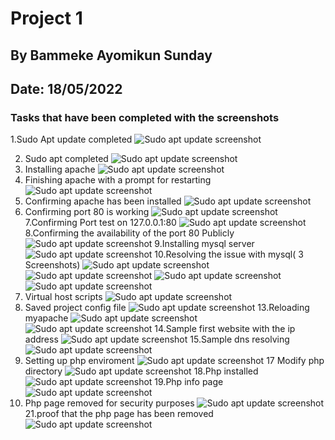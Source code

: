 # Project 1
## By Bammeke Ayomikun Sunday
## Date: 18/05/2022

### Tasks that have been completed with the screenshots 
1.Sudo Apt update completed 
![Sudo apt update screenshot](/images/Capture1sudoapt.PNG)

2. Sudo apt completed 
![Sudo apt update screenshot](/images/Capture2.PNG)
3. Installing apache 
![Sudo apt update screenshot](/images/Capture3.PNG)
4. Finishing apache with a prompt for restarting 
![Sudo apt update screenshot](/images/Capture4.PNG)
5. Confirming apache has been installed 
![Sudo apt update screenshot](/images/Capture5.PNG)
6. Confirming port 80 is working 
![Sudo apt update screenshot](/images/Capture6.PNG)
7.Confirming Port test on 127.0.0.1:80 
![Sudo apt update screenshot](/images/Capture7.PNG)
8.Confirming the availability of the port 80 Publicly 
![Sudo apt update screenshot](/images/Capture8.PNG)
9.Installing mysql server 
![Sudo apt update screenshot](/images/Capture8.PNG)
10.Resolving the issue with mysql( 3 Screenshots) 
![Sudo apt update screenshot](/images/Capture11.PNG)
![Sudo apt update screenshot](/images/Capture12.PNG)
![Sudo apt update screenshot](/images/Capture13.PNG)
![Sudo apt update screenshot](/images/Capture15.PNG)
11. Virtual host scripts 
![Sudo apt update screenshot](/images/Capture18.PNG)
12. Saved project config file 
![Sudo apt update screenshot](/images/Capture20.PNG)
13.Reloading  myapache 
![Sudo apt update screenshot](/images/Capture21.PNG)
![Sudo apt update screenshot](/images/Capture22.PNG)
14.Sample first website with the ip address
![Sudo apt update screenshot](/images/Capture23.PNG)
15.Sample dns resolving 
![Sudo apt update screenshot](/images/Capture24.PNG)
16. Setting up php enviroment 
![Sudo apt update screenshot](/images/Capture24php.PNG)
17 Modify php directory 
![Sudo apt update screenshot](/images/Capture25.PNG)
18.Php installed 
![Sudo apt update screenshot](/images/Capture26.PNG)
19.Php info page 
![Sudo apt update screenshot](/images/Capture27.PNG)
20. Php page removed for security purposes 
![Sudo apt update screenshot](/images/Capture29.PNG)
21.proof that the php page has been removed 
![Sudo apt update screenshot](/images/Capture28.PNG)



